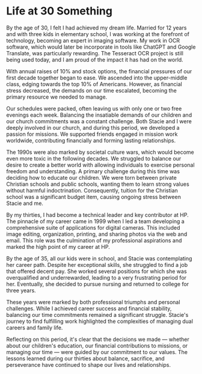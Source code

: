 # Life at 30 Something

By the age of 30, I felt I had achieved my dream life. Married for 12 years and with three kids in elementary school, I
was working at the forefront of technology, becoming an expert in imaging software. My work in OCR software, which would
later be incorporate in tools like ChatGPT and Google Translate, was particularly rewarding. The Tesseract OCR project is still
being used today, and I am proud of the impact it has had on the world.

With annual raises of 10% and stock options, the financial pressures of our first decade together began to ease. We
ascended into the upper-middle class, edging towards the top 10% of Americans. However, as financial stress decreased,
the demands on our time escalated, becoming the primary resource we needed to manage.

Our schedules were packed, often leaving us with only one or two free evenings each week. Balancing the insatiable
demands of our children and our church commitments was a constant challenge. Both Stacie and I were deeply involved in
our church, and during this period, we developed a passion for missions. We supported friends engaged in mission work
worldwide, contributing financially and forming lasting relationships.

The 1990s were also marked by societal culture wars, which would become even more toxic in the following decades. We
struggled to balance our desire to create a better world with allowing individuals to exercise personal freedom and
understanding. A primary challenge during this time was deciding how to educate our children. We were torn between
private Christian schools and public schools, wanting them to learn strong values without harmful indoctrination.
Consequently, tuition for the Christian school was a significant budget item, causing ongoing stress between Stacie and
me.

By my thirties, I had become a technical leader and key contributor at HP. The pinnacle of my career came in 1999 when I
led a team developing a comprehensive suite of applications for digital cameras. This included image editing,
organization, printing, and sharing photos via the web and email. This role was the culmination of my professional
aspirations and marked the high point of my career at HP.

By the age of 35, all our kids were in school, and Stacie was contemplating her career path. Despite her exceptional
skills, she struggled to find a job that offered decent pay. She worked several positions for which she was
overqualified and underrewarded, leading to a very frustrating period for her. Eventually, she decided to pursue
nursing and returned to college for three years.

These years were marked by both professional triumphs and personal challenges. While I achieved career success and
financial stability, balancing our time commitments remained a significant struggle. Stacie's journey to find fulfilling
work highlighted the complexities of managing dual careers and family life.

Reflecting on this period, it's clear that the decisions we made — whether about our children's education, our financial
contributions to missions, or managing our time — were guided by our commitment to our values. The lessons
learned during our thirties about balance, sacrifice, and perseverance have continued to shape our lives and
relationships.

